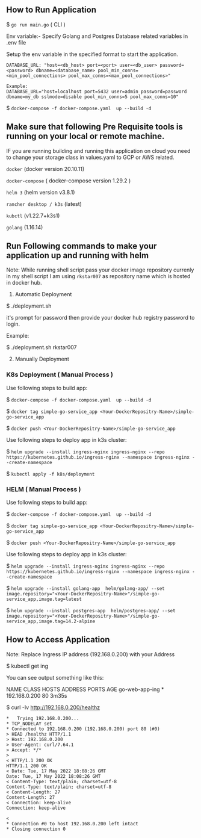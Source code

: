 ## How to Run Application

$ `go run main.go` ( CLI )

Env variable:- Specify Golang and Postgres Database related variables in .env file 

Setup the env variable in the specified format to start the application.

    DATABASE_URL: "host=<db_host> port=<port> user=<db_user> password=<password> dbname=<database_name> pool_min_conns=<min_pool_connections> pool_max_conns=<max_pool_connections>"

    Example:
    DATABASE_URL="host=localhost port=5432 user=admin password=password dbname=my_db sslmode=disable pool_min_conns=5 pool_max_conns=10"

$ `docker-compose -f docker-compose.yaml  up --build -d`


## Make sure that following Pre Requisite tools is running on your local or remote machine.

IF you are running building and running this application on cloud you need to change your storage class in values.yaml to GCP or AWS related.

`docker` (docker version 20.10.11)

`docker-compose` ( docker-compose version 1.29.2 )

`helm 3` (helm version v3.8.1)

`rancher desktop / k3s` (latest)

`kubctl` (v1.22.7+k3s1)

`golang` (1.16.14)


## Run Following commands to make your application up and running with helm

Note: While running shell script pass your docker image repository currenly in my shell script I am using `rkstar007` as repository name which is hosted in docker hub.

1. Automatic Deployment 

$ ./deployment.sh <Your Docker HUB Registry Name>

it's prompt for password then provide your docker hub registry password to login.

Example:

$ ./deployment.sh rkstar007

2. Manually Deployment 

###  K8s Deployment ( Manual Process )

Use following steps to build app:

$ `docker-compose -f docker-compose.yaml  up --build -d`

$ `docker tag simple-go-service_app <Your-DockerRepositry-Name>/simple-go-service_app`

$ `docker push <Your-DockerRepositry-Name>/simple-go-service_app`

Use following steps to deploy app in k3s cluster:

$ `helm upgrade --install ingress-nginx ingress-nginx --repo https://kubernetes.github.io/ingress-nginx --namespace ingress-nginx --create-namespace`

$ `kubectl apply -f k8s/deployment`

###  HELM  ( Manual Process )

Use following steps to build app:

$ `docker-compose -f docker-compose.yaml  up --build -d`

$ `docker tag simple-go-service_app <Your-DockerRepositry-Name>/simple-go-service_app`

$ `docker push <Your-DockerRepositry-Name>/simple-go-service_app`

Use following steps to deploy app in k3s cluster:

$ `helm upgrade --install ingress-nginx ingress-nginx --repo https://kubernetes.github.io/ingress-nginx --namespace ingress-nginx --create-namespace`

$ `helm upgrade --install golang-app  helm/golang-app/ --set image.repository="<Your-DockerRepositry-Name>"/simple-go-service_app,image.tag=latest`

$ `helm upgrade --install postgres-app  helm/postgres-app/ --set image.repository="<Your-DockerRepositry-Name>"/simple-go-service_app,image.tag=14.2-alpine`

## How to Access Application

Note: Replace Ingress IP address (192.168.0.200) with your Address

$ kubectl get ing

You can see output something like this:

NAME             CLASS    HOSTS   ADDRESS         PORTS   AGE
go-web-app-ing   <none>   *       192.168.0.200   80      3m35s

$ curl  -Iv  http://192.168.0.200/healthz
```
*   Trying 192.168.0.200...
* TCP_NODELAY set
* Connected to 192.168.0.200 (192.168.0.200) port 80 (#0)
> HEAD /healthz HTTP/1.1
> Host: 192.168.0.200
> User-Agent: curl/7.64.1
> Accept: */*
>
< HTTP/1.1 200 OK
HTTP/1.1 200 OK
< Date: Tue, 17 May 2022 18:08:26 GMT
Date: Tue, 17 May 2022 18:08:26 GMT
< Content-Type: text/plain; charset=utf-8
Content-Type: text/plain; charset=utf-8
< Content-Length: 27
Content-Length: 27
< Connection: keep-alive
Connection: keep-alive

<
* Connection #0 to host 192.168.0.200 left intact
* Closing connection 0 
```


